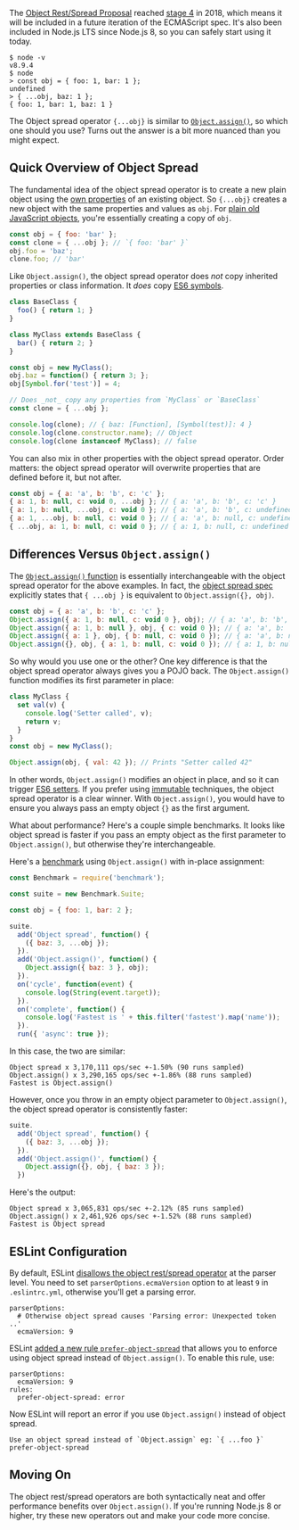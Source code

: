 The [Object Rest/Spread Proposal](https://github.com/tc39/proposal-object-rest-spread) reached [stage 4](https://tc39.github.io/process-document/) in 2018, which means it will be included in a future iteration of the ECMAScript spec. It's also been included in Node.js LTS since Node.js 8, so you can safely start using it today.

```
$ node -v
v8.9.4
$ node
> const obj = { foo: 1, bar: 1 };
undefined
> { ...obj, baz: 1 };
{ foo: 1, bar: 1, baz: 1 }
```

The Object spread operator `{...obj}` is similar to [`Object.assign()`](https://developer.mozilla.org/en-US/docs/Web/JavaScript/Reference/Global_Objects/Object/assign), so which one should you use? Turns out the answer is a bit more nuanced than you might expect.

Quick Overview of Object Spread
-------------------------------

The fundamental idea of the object spread operator is to create a new plain object using the [own properties](https://developer.mozilla.org/en-US/docs/Web/JavaScript/Reference/Global_Objects/Object/getOwnPropertyNames) of an existing object. So `{...obj}` creates a new object with the same properties and values as `obj`. For [plain old JavaScript objects](http://g-liu.com/blog/2015/08/object-oriented-programming-javascript-using-pojos-for-good/), you're essentially creating a copy of `obj`.

```javascript
const obj = { foo: 'bar' };
const clone = { ...obj }; // `{ foo: 'bar' }`
obj.foo = 'baz';
clone.foo; // 'bar'
```

Like `Object.assign()`, the object spread operator does _not_ copy inherited properties or class information. It _does_ copy [ES6 symbols](https://developer.mozilla.org/en-US/docs/Web/JavaScript/Reference/Global_Objects/Symbol).

```javascript
class BaseClass {
  foo() { return 1; }
}

class MyClass extends BaseClass {
  bar() { return 2; }
}

const obj = new MyClass();
obj.baz = function() { return 3; };
obj[Symbol.for('test')] = 4;

// Does _not_ copy any properties from `MyClass` or `BaseClass`
const clone = { ...obj };

console.log(clone); // { baz: [Function], [Symbol(test)]: 4 }
console.log(clone.constructor.name); // Object
console.log(clone instanceof MyClass); // false
```

You can also mix in other properties with the object spread operator. Order matters: the object spread operator will overwrite properties that are defined before it, but not after.

```javascript
const obj = { a: 'a', b: 'b', c: 'c' };
{ a: 1, b: null, c: void 0, ...obj }; // { a: 'a', b: 'b', c: 'c' }
{ a: 1, b: null, ...obj, c: void 0 }; // { a: 'a', b: 'b', c: undefined }
{ a: 1, ...obj, b: null, c: void 0 }; // { a: 'a', b: null, c: undefined }
{ ...obj, a: 1, b: null, c: void 0 }; // { a: 1, b: null, c: undefined }
```

Differences Versus `Object.assign()`
------------------------------------

The [`Object.assign()` function](https://developer.mozilla.org/en-US/docs/Web/JavaScript/Reference/Global_Objects/Object/assign) is essentially interchangeable with the object spread operator for the above examples. In fact, the [object spread spec](https://github.com/tc39/proposal-object-rest-spread/blob/master/Spread.md) explicitly states that `{ ...obj }` is equivalent to `Object.assign({}, obj)`.

```javascript
const obj = { a: 'a', b: 'b', c: 'c' };
Object.assign({ a: 1, b: null, c: void 0 }, obj); // { a: 'a', b: 'b', c: 'c' }
Object.assign({ a: 1, b: null }, obj, { c: void 0 }); // { a: 'a', b: 'b', c: undefined }
Object.assign({ a: 1 }, obj, { b: null, c: void 0 }); // { a: 'a', b: null, c: undefined }
Object.assign({}, obj, { a: 1, b: null, c: void 0 }); // { a: 1, b: null, c: undefined }
```

So why would you use one or the other? One key difference is that the object spread operator always gives you a POJO back. The `Object.assign()` function modifies its first parameter in place:

```javascript
class MyClass {
  set val(v) {
    console.log('Setter called', v);
    return v;
  }
}
const obj = new MyClass();

Object.assign(obj, { val: 42 }); // Prints "Setter called 42"
```

In other words, `Object.assign()` modifies an object in place, and so it can trigger [ES6 setters](https://developer.mozilla.org/en-US/docs/Web/JavaScript/Reference/Functions/set). If you prefer using [immutable](https://facebook.github.io/immutable-js/) techniques, the object spread operator is a clear winner. With `Object.assign()`, you would have to ensure you always pass an empty object `{}` as the first argument.

What about performance? Here's a couple simple benchmarks. It looks like object spread is faster if you pass an empty object as the first parameter to `Object.assign()`, but otherwise they're interchangeable.

Here's a [benchmark](https://www.npmjs.com/package/benchmark) using `Object.assign()` with in-place assignment:

```javascript
const Benchmark = require('benchmark');

const suite = new Benchmark.Suite;

const obj = { foo: 1, bar: 2 };

suite.
  add('Object spread', function() {
    ({ baz: 3, ...obj });
  }).
  add('Object.assign()', function() {
    Object.assign({ baz: 3 }, obj);
  }).
  on('cycle', function(event) {
    console.log(String(event.target));
  }).
  on('complete', function() {
    console.log('Fastest is ' + this.filter('fastest').map('name'));
  }).
  run({ 'async': true });
```

In this case, the two are similar:

```
Object spread x 3,170,111 ops/sec +-1.50% (90 runs sampled)
Object.assign() x 3,290,165 ops/sec +-1.86% (88 runs sampled)
Fastest is Object.assign()
```

However, once you throw in an empty object parameter to `Object.assign()`, the object spread operator is consistently faster:

```javascript
suite.
  add('Object spread', function() {
    ({ baz: 3, ...obj });
  }).
  add('Object.assign()', function() {
    Object.assign({}, obj, { baz: 3 });
  })
```

Here's the output:

```
Object spread x 3,065,831 ops/sec +-2.12% (85 runs sampled)
Object.assign() x 2,461,926 ops/sec +-1.52% (88 runs sampled)
Fastest is Object spread
```

ESLint Configuration
--------------------

By default, ESLint [disallows the object rest/spread operator](https://github.com/eslint/eslint/issues/10307) at the parser level. You need to set `parserOptions.ecmaVersion` option to at least `9` in `.eslintrc.yml`, otherwise you'll get a parsing error.

```
parserOptions:
  # Otherwise object spread causes 'Parsing error: Unexpected token ..'
  ecmaVersion: 9
```

ESLint [added a new rule `prefer-object-spread`](https://github.com/eslint/eslint/pull/9955) that allows you to enforce using object spread instead of `Object.assign()`. To enable this rule, use:

```
parserOptions:
  ecmaVersion: 9
rules:
  prefer-object-spread: error
```

Now ESLint will report an error if you use `Object.assign()` instead of object spread.

```
Use an object spread instead of `Object.assign` eg: `{ ...foo }`  prefer-object-spread
```

Moving On
---------

The object rest/spread operators are both syntactically neat and offer performance benefits over `Object.assign()`. If you're running Node.js 8 or higher, try these new operators out and make your code more concise.
